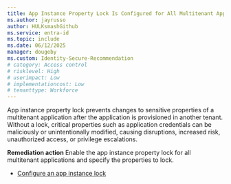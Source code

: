 ```yaml
---
title: App Instance Property Lock Is Configured for All Multitenant Applications    
ms.author: jayrusso
author: HULKsmashGithub
ms.service: entra-id
ms.topic: include
ms.date: 06/12/2025
manager: dougeby
ms.custom: Identity-Secure-Recommendation
# category: Access control
# risklevel: High
# userimpact: Low
# implementationcost: Low
# tenanttype: Workforce
---
```

App instance property lock prevents changes to sensitive properties of a multitenant application after the application is provisioned in another tenant. Without a lock, critical properties such as application credentials can be maliciously or unintentionally modified, causing disruptions, increased risk, unauthorized access, or privilege escalations.

**Remediation action**
Enable the app instance property lock for all multitenant applications and specify the properties to lock.
- [Configure an app instance lock](../../identity-platform/howto-configure-app-instance-property-locks.md#configure-an-app-instance-lock)   
